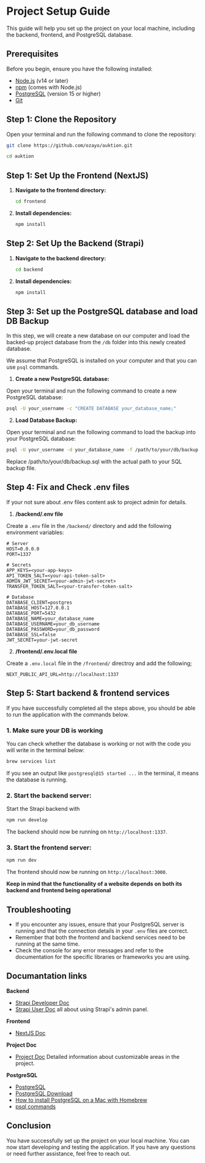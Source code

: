 # Project Setup Guide

This guide will help you set up the project on your local machine, including the backend, frontend, and PostgreSQL database.

## Prerequisites

Before you begin, ensure you have the following installed:

- [Node.js](https://nodejs.org/) (v14 or later)
- [npm](https://www.npmjs.com/) (comes with Node.js)
- [PostgreSQL](https://www.postgresql.org/download/) (version 15 or higher)
- [Git](https://git-scm.com/downloads)

## Step 1: Clone the Repository

Open your terminal and run the following command to clone the repository:

```bash
git clone https://github.com/ozayo/auktion.git
```

```bash
cd auktion
```


## Step 1: Set Up the Frontend (NextJS)

1. **Navigate to the frontend directory:**

   ```bash
   cd frontend
   ```

2. **Install dependencies:**

   ```bash
   npm install
   ```



## Step 2: Set Up the Backend (Strapi)

1. **Navigate to the backend directory:**

   ```bash
   cd backend
   ```

2. **Install dependencies:**

   ```bash
   npm install
   ```


## Step 3: Set up the PostgreSQL database and load DB Backup

In this step, we will create a new database on our computer and load the backed-up project database from the `/db` folder into this newly created database.

We assume that PostgreSQL is installed on your computer and that you can use `psql` commands.

1. **Create a new PostgreSQL database:**

Open your terminal and run the following command to create a new PostgreSQL database:

  ```bash
  psql -U your_username -c "CREATE DATABASE your_database_name;"
  ```


2. **Load Database Backup:**

Open your terminal and run the following command to load the backup into your PostgreSQL database:

  ```bash
  psql -U your_username -d your_database_name -f /path/to/your/db/backup.sql
  ```
Replace /path/to/your/db/backup.sql with the actual path to your SQL backup file.



## Step 4: Fix and Check .env files

If your not sure about .env files content ask to project admin for details.

1. **/backend/.env file**

Create a `.env` file in the `/backend/` directory and add the following environment variables:

  ```env
  # Server
  HOST=0.0.0.0
  PORT=1337

  # Secrets
  APP_KEYS=<your-app-keys>
  API_TOKEN_SALT=<your-api-token-salt>
  ADMIN_JWT_SECRET=<your-admin-jwt-secret>
  TRANSFER_TOKEN_SALT=<your-transfer-token-salt>

  # Database
  DATABASE_CLIENT=postgres
  DATABASE_HOST=127.0.0.1 
  DATABASE_PORT=5432
  DATABASE_NAME=your_database_name
  DATABASE_USERNAME=your_db_username
  DATABASE_PASSWORD=your_db_password
  DATABASE_SSL=false
  JWT_SECRET=your-jwt-secret
  ```

2. **/frontend/.env.local file**

Create a `.env.local` file in the `/frontend/` directroy and add the following;

  ```env
  NEXT_PUBLIC_API_URL=http://localhost:1337
  ```

## Step 5: Start backend & frontend services

If you have successfully completed all the steps above, you should be able to run the application with the commands below.

### 1. Make sure your DB is working

You can check whether the database is working or not with the code you will write in the terminal below:

  ```bash
  brew services list
  ```
If you see an output like `postgresql@15 started ...` in the terminal, it means the database is running.

### 2. Start the backend server:

Start the Strapi backend with

   ```bash
   npm run develop 
   ```

  The backend should now be running on `http://localhost:1337`.

### 3. Start the frontend server:

   ```bash
   npm run dev
   ```

  The frontend should now be running on `http://localhost:3000`.


**Keep in mind that the functionality of a website depends on both its backend and frontend being operational**

## Troubleshooting

- If you encounter any issues, ensure that your PostgreSQL server is running and that the connection details in your `.env` files are correct.
- Remember that both the frontend and backend services need to be running at the same time.
- Check the console for any error messages and refer to the documentation for the specific libraries or frameworks you are using.

## Documantation links

**Backend**
- [Strapi Developer Doc](https://docs.strapi.io/dev-docs/intro)
- [Strapi User Doc](https://docs.strapi.io/user-docs/intro) all about using Strapi's admin panel.

**Frontend**
- [NextJS Doc](https://nextjs.org/docs)

**Project Doc**

-  [Project Doc](https://github.com/ozayo/auktion/issues/14) Detailed information about customizable areas in the project.

**PostgreSQL**

- [PostgreSQL](https://www.postgresql.org/)
- [PostgreSQL Download](https://www.postgresql.org/download/)
- [How to install PostgreSQL on a Mac with Homebrew](https://www.moncefbelyamani.com/how-to-install-postgresql-on-a-mac-with-homebrew-and-lunchy/)
- [psql commands](https://www.postgresql.org/docs/current/app-psql.html)

## Conclusion

You have successfully set up the project on your local machine. You can now start developing and testing the application. If you have any questions or need further assistance, feel free to reach out.

